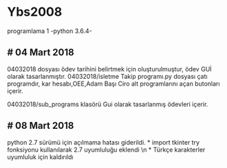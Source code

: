 # Ybs2008
programlama 1 -python 3.6.4-
<h2># 04 Mart 2018</h2>
04032018 dosyası ödev tarihini belirtmek için oluşturulmuştur, ödev GUİ olarak tasarlanmıştır. 04032018/isletme Takip programı.py dosyası çatı programdır,
kar hesabı,OEE,Adam Başı Ciro alt programlarını açan butonları içerir.

04032018/sub_programs klasörü Gui olarak tasarlanmış ödevleri içerir.

<h2># 08 Mart 2018</h2>
python 2.7 sürümü için açılmama hatası giderildi.
* import tkinter try fonksiyonu kullanılarak 2.7 uyumluluğu eklendi \n
* Türkçe karakterler uyumluluk için kaldırıldı
